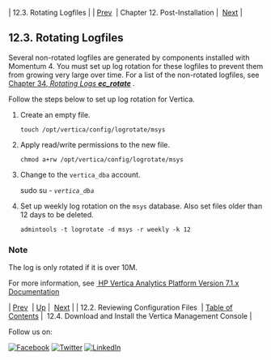 | 12.3. Rotating Logfiles |
| [Prev](install.post-install.config.php)  | Chapter 12. Post-Installation |  [Next](install.post-install.vertica_mgmt_console.php) |

## 12.3. Rotating Logfiles

Several non-rotated logfiles are generated by components installed with Momentum 4\. You must set up log rotation for these logfiles to prevent them from growing very large over time. For a list of the non-rotated logfiles, see [Chapter 34, *Rotating Logs **ec_rotate***](log_rotating.php "Chapter 34. Rotating Logs ec_rotate") .

Follow the steps below to set up log rotation for Vertica.

1.  Create an empty file.

    `touch /opt/vertica/config/logrotate/msys`
2.  Apply read/write permissions to the new file.

    `chmod a+rw /opt/vertica/config/logrotate/msys`
3.  Change to the `vertica_dba` account.

    sudo su - *`vertica_dba`*
4.  Set up weekly log rotation on the `msys` database. Also set files older than 12 days to be deleted.

    `admintools -t logrotate -d msys -r weekly -k 12`

### Note

The log is only rotated if it is over 10M.

For more information, see [ HP Vertica Analytics Platform Version 7.1.x Documentation](https://my.vertica.com/docs/7.1.x/HTML/index.htm#Authoring/AdministratorsGuide/Monitoring/Vertica/RotatingLogFiles.htm)

| [Prev](install.post-install.config.php)  | [Up](post_installation.php) |  [Next](install.post-install.vertica_mgmt_console.php) |
| 12.2. Reviewing Configuration Files  | [Table of Contents](index.php) |  12.4. Download and Install the Vertica Management Console |

Follow us on:

[![Facebook](https://support.messagesystems.com/images/icon-facebook.png)](http://www.facebook.com/messagesystems) [![Twitter](https://support.messagesystems.com/images/icon-twitter.png)](http://twitter.com/#!/MessageSystems) [![LinkedIn](https://support.messagesystems.com/images/icon-linkedin.png)](http://www.linkedin.com/company/message-systems)